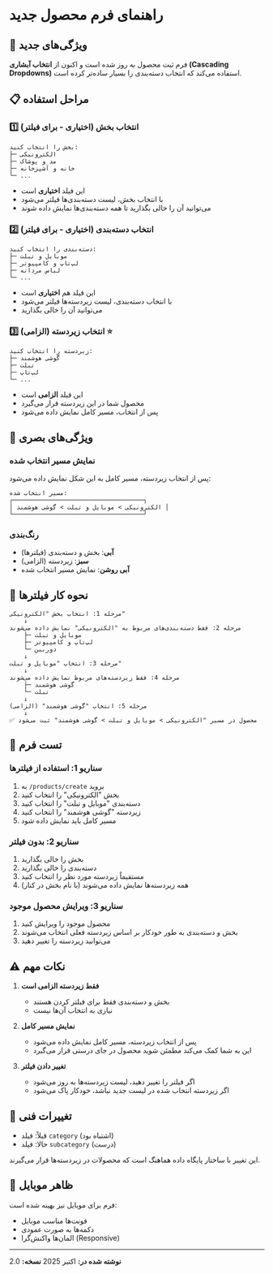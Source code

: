 # راهنمای فرم محصول جدید

## 🎯 ویژگی‌های جدید

فرم ثبت محصول به روز شده است و اکنون از **انتخاب آبشاری (Cascading Dropdowns)** استفاده می‌کند که انتخاب دسته‌بندی را بسیار ساده‌تر کرده است.

## 📋 مراحل استفاده

### 1️⃣ **انتخاب بخش (اختیاری - برای فیلتر)**
```
بخش را انتخاب کنید:
├─ الکترونیکی
├─ مد و پوشاک
├─ خانه و آشپزخانه
└─ ...
```
- این فیلد **اختیاری** است
- با انتخاب بخش، لیست دسته‌بندی‌ها فیلتر می‌شود
- می‌توانید آن را خالی بگذارید تا همه دسته‌بندی‌ها نمایش داده شوند

### 2️⃣ **انتخاب دسته‌بندی (اختیاری - برای فیلتر)**
```
دسته‌بندی را انتخاب کنید:
├─ موبایل و تبلت
├─ لپ‌تاپ و کامپیوتر
├─ لباس مردانه
└─ ...
```
- این فیلد هم **اختیاری** است
- با انتخاب دسته‌بندی، لیست زیردسته‌ها فیلتر می‌شود
- می‌توانید آن را خالی بگذارید

### 3️⃣ **انتخاب زیردسته (الزامی)** ⭐
```
زیردسته را انتخاب کنید:
├─ گوشی هوشمند
├─ تبلت
├─ لپ‌تاپ
└─ ...
```
- این فیلد **الزامی** است
- محصول شما در این زیردسته قرار می‌گیرد
- پس از انتخاب، مسیر کامل نمایش داده می‌شود

## 🎨 ویژگی‌های بصری

### نمایش مسیر انتخاب شده
پس از انتخاب زیردسته، مسیر کامل به این شکل نمایش داده می‌شود:

```
مسیر انتخاب شده:
┌────────────────────────────────────┐
│ الکترونیکی > موبایل و تبلت > گوشی هوشمند │
└────────────────────────────────────┘
```

### رنگ‌بندی
- **آبی**: بخش و دسته‌بندی (فیلترها)
- **سبز**: زیردسته (الزامی)
- **آبی روشن**: نمایش مسیر انتخاب شده

## 🔄 نحوه کار فیلترها

```
مرحله 1: انتخاب بخش "الکترونیکی"
    ↓
مرحله 2: فقط دسته‌بندی‌های مربوط به "الکترونیکی" نمایش داده می‌شوند
    ├─ موبایل و تبلت
    ├─ لپ‌تاپ و کامپیوتر
    └─ دوربین
    ↓
مرحله 3: انتخاب "موبایل و تبلت"
    ↓
مرحله 4: فقط زیردسته‌های مربوط نمایش داده می‌شوند
    ├─ گوشی هوشمند
    └─ تبلت
    ↓
مرحله 5: انتخاب "گوشی هوشمند" (الزامی)
    ↓
✅ محصول در مسیر "الکترونیکی > موبایل و تبلت > گوشی هوشمند" ثبت می‌شود
```

## 🧪 تست فرم

### سناریو 1: استفاده از فیلترها
1. به `/products/create` بروید
2. بخش "الکترونیکی" را انتخاب کنید
3. دسته‌بندی "موبایل و تبلت" را انتخاب کنید
4. زیردسته "گوشی هوشمند" را انتخاب کنید
5. مسیر کامل باید نمایش داده شود

### سناریو 2: بدون فیلتر
1. بخش را خالی بگذارید
2. دسته‌بندی را خالی بگذارید
3. مستقیماً زیردسته مورد نظر را انتخاب کنید
4. همه زیردسته‌ها نمایش داده می‌شوند (با نام بخش در کنار)

### سناریو 3: ویرایش محصول موجود
1. محصول موجود را ویرایش کنید
2. بخش و دسته‌بندی به طور خودکار بر اساس زیردسته فعلی انتخاب می‌شوند
3. می‌توانید زیردسته را تغییر دهید

## ⚠️ نکات مهم

1. **فقط زیردسته الزامی است**
   - بخش و دسته‌بندی فقط برای فیلتر کردن هستند
   - نیازی به انتخاب آن‌ها نیست

2. **نمایش مسیر کامل**
   - پس از انتخاب زیردسته، مسیر کامل نمایش داده می‌شود
   - این به شما کمک می‌کند مطمئن شوید محصول در جای درستی قرار می‌گیرد

3. **تغییر دادن فیلتر**
   - اگر فیلتر را تغییر دهید، لیست زیردسته‌ها به روز می‌شود
   - اگر زیردسته انتخاب شده در لیست جدید نباشد، خودکار پاک می‌شود

## 🔧 تغییرات فنی

- قبلاً: فیلد `category` (اشتباه بود)
- حالا: فیلد `subcategory` (درست)

این تغییر با ساختار پایگاه داده هماهنگ است که محصولات در زیردسته‌ها قرار می‌گیرند.

## 📱 ظاهر موبایل

فرم برای موبایل نیز بهینه شده است:
- فونت‌ها مناسب موبایل
- دکمه‌ها به صورت عمودی
- المان‌ها واکنش‌گرا (Responsive)

---

**نوشته شده در:** اکتبر 2025
**نسخه:** 2.0

